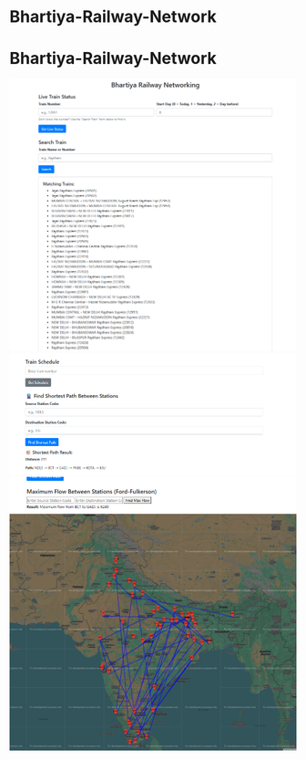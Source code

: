 ﻿# Bhartiya-Railway-Network
# Bhartiya-Railway-Network
![image alt](https://github.com/Shrii111/Bhartiya-Railway-Network/blob/f81a915209c0f01bedfb22beff04d70cab8b8c4f/Screenshot%202025-06-24%20195901.png)
![image_alt](https://github.com/Shrii111/Bhartiya-Railway-Network/blob/348fc84b15460e0664c25f0d276941b8c65fa622/Screenshot%202025-06-24%20195953.png)
![image_alt](https://github.com/Shrii111/Bhartiya-Railway-Network/blob/f38f54ec832eeebd8e19445e8e0e8a2bb92a5aeb/Screenshot%202025-06-24%20200003.png)
![image_alt](https://github.com/Shrii111/Bhartiya-Railway-Network/blob/0856bc4f14684bcbc79a5fe684c6b88073b386d5/Screenshot%202025-06-24%20200039.png)

